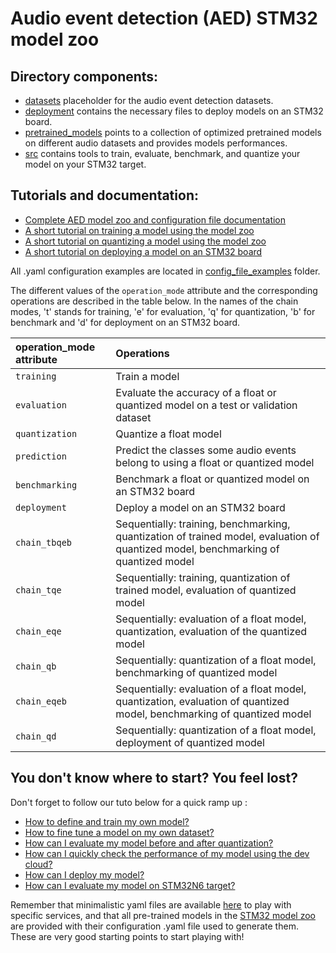 # Audio event detection (AED) STM32 model zoo

## Directory components:
* [datasets](datasets/README.md) placeholder for the audio event detection datasets.
* [deployment](deployment/README.md) contains the necessary files to deploy models on an STM32 board.
* [pretrained_models](pretrained_models/README.md) points to a collection of optimized pretrained models on different audio datasets and provides models performances.
* [src](src/README.md) contains tools to train, evaluate, benchmark, and quantize your model on your STM32 target.

## Tutorials and documentation: 
* [Complete AED model zoo and configuration file documentation](src/README.md)
* [A short tutorial on training a model using the model zoo](src/training/README.md)
* [A short tutorial on quantizing a model using the model zoo](src/quantization/README.md)
* [A short tutorial on deploying a model on an STM32 board](deployment/README.md)

All .yaml configuration examples are located in [config_file_examples](./src/config_file_examples/) folder.

The different values of the `operation_mode` attribute and the corresponding operations are described in the table below. In the names of the chain modes, 't' stands for training, 'e' for evaluation, 'q' for quantization, 'b' for benchmark and 'd' for deployment on an STM32 board.

| operation_mode attribute | Operations |
|:-------------------------|:-----------|
| `training`               | Train a model  |
| `evaluation`             | Evaluate the accuracy of a float or quantized model on a test or validation dataset|
| `quantization`           | Quantize a float model |
| `prediction`             | Predict the classes some audio events belong to using a float or quantized model |
| `benchmarking`           | Benchmark a float or quantized model on an STM32 board |
| `deployment`             | Deploy a model on an STM32 board |
| `chain_tbqeb`             | Sequentially: training, benchmarking, quantization of trained model, evaluation of quantized model, benchmarking of quantized model |
| `chain_tqe`              | Sequentially: training, quantization of trained model, evaluation of quantized model |
| `chain_eqe`              | Sequentially: evaluation of a float model,  quantization, evaluation of the quantized model |
| `chain_qb`               | Sequentially: quantization of a float model, benchmarking of quantized model |
| `chain_eqeb`             | Sequentially: evaluation of a float model,  quantization, evaluation of quantized model, benchmarking of quantized model |
| `chain_qd`               | Sequentially: quantization of a float model, deployment of quantized model |


## You don't know where to start? You feel lost?
Don't forget to follow our tuto below for a quick ramp up : 
* [How to define and train my own model?](../audio_event_detection/deployment/doc/tuto/how_to_define_and_train_my_own_model.md)
* [How to fine tune a model on my own dataset?](../audio_event_detection/deployment/doc/tuto/how_to_finetune_a_model_zoo_model_on_my_own_dataset.md)
* [How can I evaluate my model before and after quantization?](../audio_event_detection/deployment/doc/tuto/how_to_compare_the_accuracy_after_quantization_of_my_model.md)
* [How can I quickly check the performance of my model using the dev cloud?](../audio_event_detection/deployment/doc/tuto/how_to_quickly_benchmark_the_performances_of_a_model.md)
* [How can I deploy my model?](../audio_event_detection/deployment/doc/tuto/how_to_deploy_a_model_on_a_target.md)
* [How can I evaluate my model on STM32N6 target?](../audio_event_detection/deployment/doc/tuto/how_to_evaluate_my_model_on_stm32n6_target.md)

Remember that minimalistic yaml files are available [here](./src/config_file_examples/) to play with specific services, and that all pre-trained models in the [STM32 model zoo](https://github.com/STMicroelectronics/stm32ai-modelzoo/) are provided with their configuration .yaml file used to generate them. These are very good starting points to start playing with!
